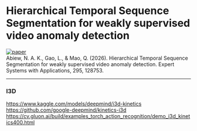 # Hierarchical Temporal Sequence Segmentation for weakly supervised video anomaly detection
[![paper](https://img.shields.io/badge/📄-paper-blue)](https://www.sciencedirect.com/science/article/pii/S0957417425023711?casa_token=vnCeWQEKa2AAAAAA:493wOWRElrQID96Ktik7TOOPxvScYiusKoxAJ493st0iFKH4EhyY2hRTxSyoBeEVpWrlaD57V2A)  
Abiew, N. A. K., Gao, L., & Mao, Q. (2026). Hierarchical Temporal Sequence Segmentation for weakly supervised video anomaly detection. Expert Systems with Applications, 295, 128753.  



---



### I3D
https://www.kaggle.com/models/deepmind/i3d-kinetics  
https://github.com/google-deepmind/kinetics-i3d  
https://cv.gluon.ai/build/examples_torch_action_recognition/demo_i3d_kinetics400.html  


